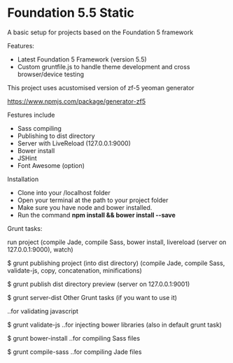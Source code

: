 # Foundation 5.5 Static #



A basic setup for projects based on the Foundation 5 framework

Features:

* Latest Foundation 5 Framework (version 5.5)
* Custom gruntfile.js to handle theme development and cross browser/device testing


This project uses acustomised version of zf-5 yeoman generator

https://www.npmjs.com/package/generator-zf5

Festures include

* Sass compiling
* Publishing to dist directory
* Server with LiveReload (127.0.0.1:9000)
* Bower install
* JSHint
* Font Awesome (option)


Installation

* Clone into your /localhost folder 
* Open your terminal at the path to your project folder
* Make sure you have node and bower installed.
* Run the command **npm install && bower install --save**


Grunt tasks:

run project (compile Jade, compile Sass, bower install, livereload (server on 127.0.0.1:9000), watch)

$ grunt
publishing project (into dist directory) (compile Jade, compile Sass, validate-js, copy, concatenation, minifications)

$ grunt publish
dist directory preview (server on 127.0.0.1:9001)

$ grunt server-dist
Other Grunt tasks (if you want to use it)

..for validating javascript

$ grunt validate-js
..for injecting bower libraries (also in default grunt task)

$ grunt bower-install
..for compiling Sass files

$ grunt compile-sass
..for compiling Jade files



